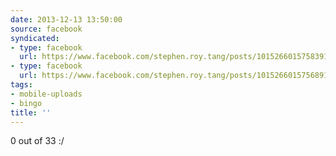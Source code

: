 ```yaml
---
date: 2013-12-13 13:50:00
source: facebook
syndicated:
- type: facebook
  url: https://www.facebook.com/stephen.roy.tang/posts/10152660157583912:0
- type: facebook
  url: https://www.facebook.com/stephen.roy.tang/posts/10152660157568912
tags:
- mobile-uploads
- bingo
title: ''
---
```


0 out of 33 :/